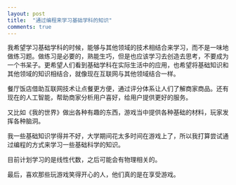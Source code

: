 ```yaml
---
layout: post
title:  "通过编程来学习基础学科的知识"
comments: true
---
```


我希望学习基础学科的时候，能够与其他领域的技术相结合来学习，而不是一味地做练习题。做练习是必要的，熟能生巧，但是也应该学习去创造去思考，不要成为一个书呆子。更希望人们看到基础学科在实际生活中的应用，也希望将基础知识和其他领域的知识相结合，就像现在互联网与其他领域结合一样。

餐厅饭店借助互联网技术让点餐更方便，通过评分体系让人们了解商家商品。还有现在的人工智能，帮助商家分析用户喜好，给用户提供更好的服务。

又比如《我的世界》做出各种有趣的东西，游戏当中提供各种基础的材料，玩家发挥各种脑洞。

我一些基础知识学得并不好，大学期间花太多时间在游戏上了，所以我打算尝试通过编程的方式来学习一些基础科学的知识。

目前计划学习的是线性代数，之后可能会有物理相关的。

最后，喜欢那些玩游戏笑得开心的人，他们真的是在享受游戏。
